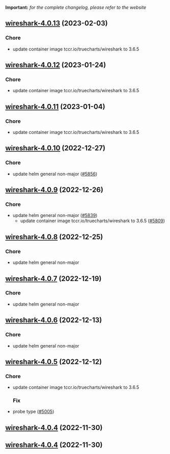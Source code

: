 **Important:**
*for the complete changelog, please refer to the website*




## [wireshark-4.0.13](https://github.com/truecharts/charts/compare/wireshark-4.0.12...wireshark-4.0.13) (2023-02-03)

### Chore

- update container image tccr.io/truecharts/wireshark to 3.6.5
  
  


## [wireshark-4.0.12](https://github.com/truecharts/charts/compare/wireshark-4.0.11...wireshark-4.0.12) (2023-01-24)

### Chore

- update container image tccr.io/truecharts/wireshark to 3.6.5
  
  


## [wireshark-4.0.11](https://github.com/truecharts/charts/compare/wireshark-4.0.10...wireshark-4.0.11) (2023-01-04)

### Chore

- update container image tccr.io/truecharts/wireshark to 3.6.5
  
  


## [wireshark-4.0.10](https://github.com/truecharts/charts/compare/wireshark-4.0.9...wireshark-4.0.10) (2022-12-27)

### Chore

- update helm general non-major ([#5856](https://github.com/truecharts/charts/issues/5856))
  
  


## [wireshark-4.0.9](https://github.com/truecharts/charts/compare/wireshark-4.0.8...wireshark-4.0.9) (2022-12-26)

### Chore

- update helm general non-major ([#5839](https://github.com/truecharts/charts/issues/5839))
  - update container image tccr.io/truecharts/wireshark to 3.6.5 ([#5809](https://github.com/truecharts/charts/issues/5809))
  
  


## [wireshark-4.0.8](https://github.com/truecharts/charts/compare/wireshark-4.0.7...wireshark-4.0.8) (2022-12-25)

### Chore

- update helm general non-major
  
  


## [wireshark-4.0.7](https://github.com/truecharts/charts/compare/wireshark-4.0.6...wireshark-4.0.7) (2022-12-19)

### Chore

- update helm general non-major
  
  


## [wireshark-4.0.6](https://github.com/truecharts/charts/compare/wireshark-4.0.5...wireshark-4.0.6) (2022-12-13)

### Chore

- update helm general non-major
  
  


## [wireshark-4.0.5](https://github.com/truecharts/charts/compare/wireshark-4.0.4...wireshark-4.0.5) (2022-12-12)

### Chore

- update container image tccr.io/truecharts/wireshark to 3.6.5
  
  ### Fix

- probe type ([#5005](https://github.com/truecharts/charts/issues/5005))
  
  


## [wireshark-4.0.4](https://github.com/truecharts/charts/compare/wireshark-4.0.3...wireshark-4.0.4) (2022-11-30)




## [wireshark-4.0.4](https://github.com/truecharts/charts/compare/wireshark-4.0.3...wireshark-4.0.4) (2022-11-30)

